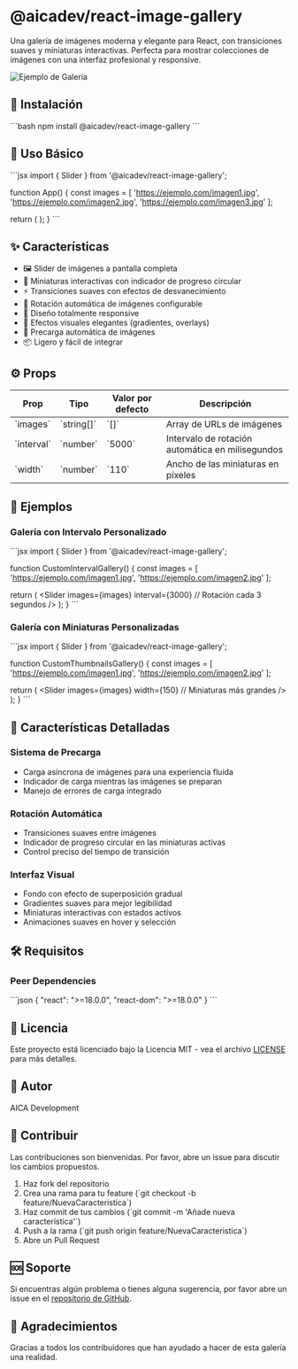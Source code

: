 # @aicadev/react-image-gallery

Una galería de imágenes moderna y elegante para React, con transiciones suaves y miniaturas interactivas. Perfecta para mostrar colecciones de imágenes con una interfaz profesional y responsive.

![Ejemplo de Galería](https://via.placeholder.com/800x400)

## 🚀 Instalación

\`\`\`bash
npm install @aicadev/react-image-gallery
\`\`\`

## 📖 Uso Básico

\`\`\`jsx
import { Slider } from '@aicadev/react-image-gallery';

function App() {
const images = [
'https://ejemplo.com/imagen1.jpg',
'https://ejemplo.com/imagen2.jpg',
'https://ejemplo.com/imagen3.jpg'
];

return (
<Slider
      images={images}
      interval={5000}
      width={110}
    />
);
}
\`\`\`

## ✨ Características

- 🖼️ Slider de imágenes a pantalla completa
- 🎯 Miniaturas interactivas con indicador de progreso circular
- ⚡ Transiciones suaves con efectos de desvanecimiento
- 🔄 Rotación automática de imágenes configurable
- 📱 Diseño totalmente responsive
- 🎨 Efectos visuales elegantes (gradientes, overlays)
- 🚀 Precarga automática de imágenes
- 📦 Ligero y fácil de integrar

## ⚙️ Props

| Prop         | Tipo         | Valor por defecto | Descripción                                      |
| ------------ | ------------ | ----------------- | ------------------------------------------------ |
| \`images\`   | \`string[]\` | \`[]\`            | Array de URLs de imágenes                        |
| \`interval\` | \`number\`   | \`5000\`          | Intervalo de rotación automática en milisegundos |
| \`width\`    | \`number\`   | \`110\`           | Ancho de las miniaturas en píxeles               |

## 🎯 Ejemplos

### Galería con Intervalo Personalizado

\`\`\`jsx
import { Slider } from '@aicadev/react-image-gallery';

function CustomIntervalGallery() {
const images = [
'https://ejemplo.com/imagen1.jpg',
'https://ejemplo.com/imagen2.jpg'
];

return (
<Slider
images={images}
interval={3000} // Rotación cada 3 segundos
/>
);
}
\`\`\`

### Galería con Miniaturas Personalizadas

\`\`\`jsx
import { Slider } from '@aicadev/react-image-gallery';

function CustomThumbnailsGallery() {
const images = [
'https://ejemplo.com/imagen1.jpg',
'https://ejemplo.com/imagen2.jpg'
];

return (
<Slider
images={images}
width={150} // Miniaturas más grandes
/>
);
}
\`\`\`

## 🎨 Características Detalladas

### Sistema de Precarga

- Carga asíncrona de imágenes para una experiencia fluida
- Indicador de carga mientras las imágenes se preparan
- Manejo de errores de carga integrado

### Rotación Automática

- Transiciones suaves entre imágenes
- Indicador de progreso circular en las miniaturas activas
- Control preciso del tiempo de transición

### Interfaz Visual

- Fondo con efecto de superposición gradual
- Gradientes suaves para mejor legibilidad
- Miniaturas interactivas con estados activos
- Animaciones suaves en hover y selección

## 🛠️ Requisitos

### Peer Dependencies

\`\`\`json
{
\"react\": \">=18.0.0\",
\"react-dom\": \">=18.0.0\"
}
\`\`\`

## 📝 Licencia

Este proyecto está licenciado bajo la Licencia MIT - vea el archivo [LICENSE](LICENSE) para más detalles.

## 👥 Autor

AICA Development

## 🤝 Contribuir

Las contribuciones son bienvenidas. Por favor, abre un issue para discutir los cambios propuestos.

1. Haz fork del repositorio
2. Crea una rama para tu feature (\`git checkout -b feature/NuevaCaracteristica\`)
3. Haz commit de tus cambios (\`git commit -m 'Añade nueva característica'\`)
4. Push a la rama (\`git push origin feature/NuevaCaracteristica\`)
5. Abre un Pull Request

## 🆘 Soporte

Si encuentras algún problema o tienes alguna sugerencia, por favor abre un issue en el [repositorio de GitHub](https://github.com/tu-usuario/aicadev-react-gallery/issues).

## 🌟 Agradecimientos

Gracias a todos los contribuidores que han ayudado a hacer de esta galería una realidad.
